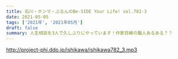```yaml
---
title: 石川・ホンマ・ぶるんのBe-SIDE Your Life! vol.782-3
date: 2021-05-05
tags: ['2021年', '2021年05月']
draft: false
summary: 人生相談を3人で久しぶりにやっています！作家目線の職人あるある？？
---
```


http://project-phi.ddo.jp/ishikawa/ishikawa782_3.mp3
